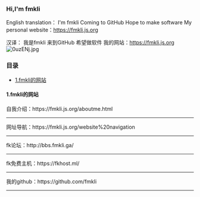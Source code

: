 ### Hi,I'm fmkli
English translation：
I'm fmkli
Coming to GitHub
Hope to make software
My personal website：https://fmkli.js.org

汉译：
我是fmkli
来到GitHub
希望做软件
我的网站：https://fmkli.js.org
![0uzENj.jpg](https://s1.ax1x.com/2020/09/30/0uzENj.jpg)
### 目录
* [1.fmkli的网站](#1)
<h4 id='1'>1.fmkli的网站</h4>
自我介绍：https://fmkli.js.org/aboutme.html
<hr>
网址导航：https://fmkli.js.org/website%20navigation
<hr>
fk论坛：http://bbs.fmkli.ga/
<hr>
fk免费主机：https://fkhost.ml/
<hr>
我的github：https://github.com/fmkli
<hr>
